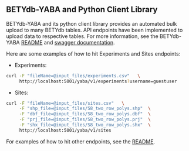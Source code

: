 ## BETYdb-YABA and Python Client Library

BETYdb-YABA and its python client library provides an automated bulk upload to many BETYdb tables. API endpoints have been implemented to upload data to respective tables. For more information, see the BETYdb-YABA [README](https://github.com/PecanProject/BETYdb-YABA/blob/master/README.md) and [swagger documentation](https://app.swaggerhub.com/apis-docs/y51/bet-ydb_yaba/1.0.5).

Here are some examples of how to hit Experiments and Sites endpoints:

* Experiments:

```sh
curl -F "fileName=@input_files/experiments.csv"   \
     http://localhost:5001/yaba/v1/experiments?username=guestuser
```

* Sites:

```sh
curl -F "fileName=@input_files/sites.csv"   \
     -F "shp_file=@input_files/S8_two_row_polys.shp"  \
     -F "dbf_file=@input_files/S8_two_row_polys.dbf"  \
     -F "prj_file=@input_files/S8_two_row_polys.prj"  \
     -F "shx_file=@input_files/S8_two_row_polys.shx"  \
     http://localhost:5001/yaba/v1/sites
```

For examples of how to hit other endpoints, see the [README](https://github.com/PecanProject/BETYdb-YABA/blob/master/README.md).



